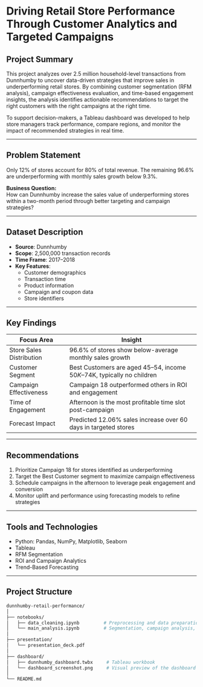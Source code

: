 # Driving Retail Store Performance Through Customer Analytics and Targeted Campaigns

## Project Summary

This project analyzes over 2.5 million household-level transactions from Dunnhumby to uncover data-driven strategies that improve sales in underperforming retail stores. By combining customer segmentation (RFM analysis), campaign effectiveness evaluation, and time-based engagement insights, the analysis identifies actionable recommendations to target the right customers with the right campaigns at the right time.

To support decision-makers, a Tableau dashboard was developed to help store managers track performance, compare regions, and monitor the impact of recommended strategies in real time.

---

## Problem Statement

Only 12% of stores account for 80% of total revenue. The remaining 96.6% are underperforming with monthly sales growth below 9.3%.


**Business Question:**  
How can Dunnhumby increase the sales value of underperforming stores within a two-month period through better targeting and campaign strategies?

---

## Dataset Description

- **Source**: Dunnhumby 
- **Scope**: 2,500,000 transaction records  
- **Time Frame**: 2017–2018  
- **Key Features**:
  - Customer demographics  
  - Transaction time  
  - Product information  
  - Campaign and coupon data  
  - Store identifiers  

---

## Key Findings

| Focus Area               | Insight                                                                 |
|--------------------------|-------------------------------------------------------------------------|
| Store Sales Distribution | 96.6% of stores show below-average monthly sales growth                 |
| Customer Segment         | Best Customers are aged 45–54, income $50K–$74K, typically no children  |
| Campaign Effectiveness   | Campaign 18 outperformed others in ROI and engagement                   |
| Time of Engagement       | Afternoon is the most profitable time slot post-campaign                |
| Forecast Impact          | Predicted 12.06% sales increase over 60 days in targeted stores         |

---

## Recommendations

1. Prioritize Campaign 18 for stores identified as underperforming  
2. Target the Best Customer segment to maximize campaign effectiveness  
3. Schedule campaigns in the afternoon to leverage peak engagement and conversion  
4. Monitor uplift and performance using forecasting models to refine strategies  

---

## Tools and Technologies

- Python: Pandas, NumPy, Matplotlib, Seaborn  
- Tableau  
- RFM Segmentation  
- ROI and Campaign Analytics  
- Trend-Based Forecasting  

---

## Project Structure

```bash
dunnhumby-retail-performance/
│
├── notebooks/
│   ├── data_cleaning.ipynb         # Preprocessing and data preparation
│   └── main_analysis.ipynb         # Segmentation, campaign analysis, forecasting
│
├── presentation/
│   └── presentation_deck.pdf
│
├── dashboard/
│   ├── dunnhumby_dashboard.twbx     # Tableau workbook
│   └── dashboard_screenshot.png     # Visual preview of the dashboard
│
└── README.md
